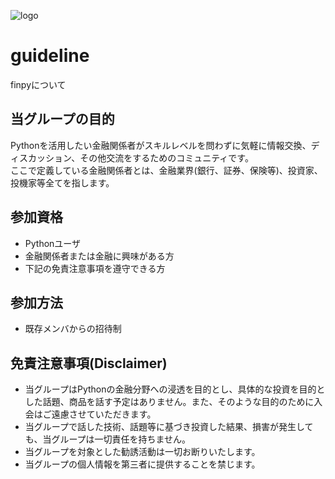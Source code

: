 ![logo](https://github.com/fin-py/logo/blob/main/finpy_background_200x200.png)

# guideline
finpyについて

## 当グループの目的  
Pythonを活用したい金融関係者がスキルレベルを問わずに気軽に情報交換、ディスカッション、その他交流をするためのコミュニティです。  
ここで定義している金融関係者とは、金融業界(銀行、証券、保険等)、投資家、投機家等全てを指します。  

## 参加資格  
* Pythonユーザ
* 金融関係者または金融に興味がある方
* 下記の免責注意事項を遵守できる方

## 参加方法  
* 既存メンバからの招待制  

## 免責注意事項(Disclaimer)
* 当グループはPythonの金融分野への浸透を目的とし、具体的な投資を目的とした話題、商品を話す予定はありません。また、そのような目的のために入会はご遠慮させていただきます。  
* 当グループで話した技術、話題等に基づき投資した結果、損害が発生しても、当グループは一切責任を持ちません。
* 当グループを対象とした勧誘活動は一切お断りいたします。  
* 当グループの個人情報を第三者に提供することを禁じます。
